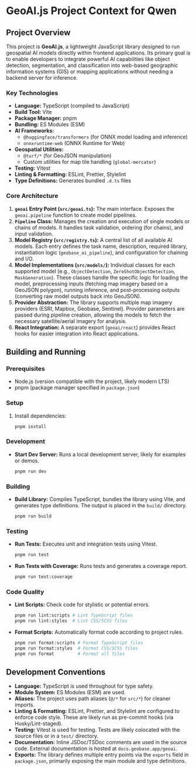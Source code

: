 # GeoAI.js Project Context for Qwen

## Project Overview

This project is **GeoAI.js**, a lightweight JavaScript library designed to run geospatial AI models directly within frontend applications. Its primary goal is to enable developers to integrate powerful AI capabilities like object detection, segmentation, and classification into web-based geographic information systems (GIS) or mapping applications without needing a backend server for inference.

### Key Technologies

- **Language:** TypeScript (compiled to JavaScript)
- **Build Tool:** Vite
- **Package Manager:** pnpm
- **Bundling:** ES Modules (ESM)
- **AI Frameworks:**
  - `@huggingface/transformers` (for ONNX model loading and inference)
  - `onnxruntime-web` (ONNX Runtime for Web)
- **Geospatial Utilities:**
  - `@turf/*` (for GeoJSON manipulation)
  - Custom utilities for map tile handling (`global-mercator`)
- **Testing:** Vitest
- **Linting & Formatting:** ESLint, Prettier, Stylelint
- **Type Definitions:** Generates bundled `.d.ts` files

### Core Architecture

1.  **`geoai` Entry Point (`src/geoai.ts`):** The main interface. Exposes the `geoai.pipeline` function to create model pipelines.
2.  **`Pipeline` Class:** Manages the creation and execution of single models or chains of models. It handles task validation, ordering (for chains), and input validation.
3.  **Model Registry (`src/registry.ts`):** A central list of all available AI models. Each entry defines the task name, description, required library, instantiation logic (`geobase_ai_pipeline`), and configuration for chaining and I/O.
4.  **Model Implementations (`src/models/`):** Individual classes for each supported model (e.g., `ObjectDetection`, `ZeroShotObjectDetection`, `MaskGeneration`). These classes handle the specific logic for loading the model, preprocessing inputs (fetching map imagery based on a GeoJSON polygon), running inference, and post-processing outputs (converting raw model outputs back into GeoJSON).
5.  **Provider Abstraction:** The library supports multiple map imagery providers (ESRI, Mapbox, Geobase, Sentinel). Provider parameters are passed during pipeline creation, allowing the models to fetch the necessary satellite/aerial imagery for analysis.
6.  **React Integration:** A separate export (`geoai/react`) provides React hooks for easier integration into React applications.

## Building and Running

### Prerequisites

- Node.js (version compatible with the project, likely modern LTS)
- pnpm (package manager specified in `package.json`)

### Setup

1.  Install dependencies:
    ```bash
    pnpm install
    ```

### Development

- **Start Dev Server:** Runs a local development server, likely for examples or demos.
  ```bash
  pnpm run dev
  ```

### Building

- **Build Library:** Compiles TypeScript, bundles the library using Vite, and generates type definitions. The output is placed in the `build/` directory.
  ```bash
  pnpm run build
  ```

### Testing

- **Run Tests:** Executes unit and integration tests using Vitest.
  ```bash
  pnpm run test
  ```
- **Run Tests with Coverage:** Runs tests and generates a coverage report.
  ```bash
  pnpm run test:coverage
  ```

### Code Quality

- **Lint Scripts:** Check code for stylistic or potential errors.
  ```bash
  pnpm run lint:scripts # Lint TypeScript files
  pnpm run lint:styles  # Lint CSS/SCSS files
  ```
- **Format Scripts:** Automatically format code according to project rules.
  ```bash
  pnpm run format:scripts # Format TypeScript files
  pnpm run format:styles  # Format CSS/SCSS files
  pnpm run format         # Format all files
  ```

## Development Conventions

- **Language:** TypeScript is used throughout for type safety.
- **Module System:** ES Modules (ESM) are used.
- **Aliases:** The project uses path aliases (`@/*` for `src/*`) for cleaner imports.
- **Linting & Formatting:** ESLint, Prettier, and Stylelint are configured to enforce code style. These are likely run as pre-commit hooks (via Husky/Lint-staged).
- **Testing:** Vitest is used for testing. Tests are likely colocated with the source files or in a `test/` directory.
- **Documentation:** Inline JSDoc/TSDoc comments are used in the source code. External documentation is hosted at `docs.geobase.app/geoai`.
- **Exports:** The library defines multiple entry points via the `exports` field in `package.json`, primarily exposing the main module and type definitions.